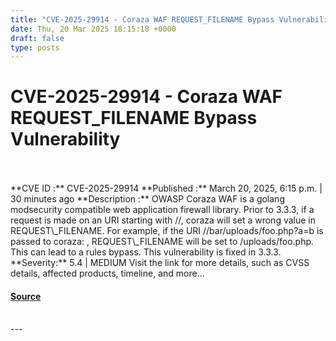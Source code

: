 ```yaml
---
title: "CVE-2025-29914 - Coraza WAF REQUEST_FILENAME Bypass Vulnerability"
date: Thu, 20 Mar 2025 18:15:18 +0000
draft: false
type: posts
---
```

# CVE-2025-29914 - Coraza WAF REQUEST_FILENAME Bypass Vulnerability

<br/>

<br/>
**CVE ID :** CVE-2025-29914  
**Published :** March 20, 2025, 6:15 p.m. | 30 minutes ago  
**Description :** OWASP Coraza WAF is a golang modsecurity compatible web application firewall library. Prior to 3.3.3, if a request is made on an URI starting with //, coraza will set a wrong value in REQUEST\_FILENAME. For example, if the URI //bar/uploads/foo.php?a=b is passed to coraza: , REQUEST\_FILENAME will be set to /uploads/foo.php. This can lead to a rules bypass. This vulnerability is fixed in 3.3.3.  
**Severity:** 5.4 | MEDIUM  
Visit the link for more details, such as CVSS details, affected products, timeline, and more...

#### [Source](https://cvefeed.io/vuln/detail/CVE-2025-29914)

<br/>
---
